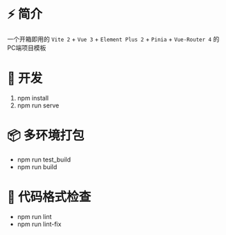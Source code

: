 # ⚡️ 简介

一个开箱即用的 `Vite 2` + `Vue 3` + `Element Plus 2` + `Pinia` + `Vue-Router 4` 的PC端项目模板

# 🚀 开发

1. npm install
2. npm run serve

# 📦️ 多环境打包

- npm run test_build
- npm run build

# 🔧 代码格式检查

- npm run lint
- npm run lint-fix